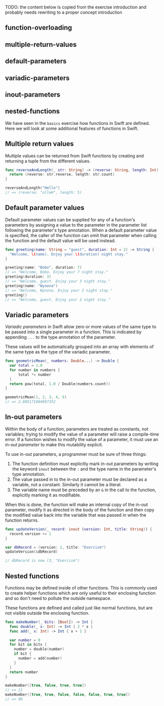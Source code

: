TODO: the content below is copied from the exercise introduction and probably needs rewriting to a proper concept introduction

## function-overloading

## multiple-return-values

## default-parameters

## variadic-parameters

## inout-parameters

## nested-functions

We have seen in the `basics` exercise how functions in Swift are defined. Here we will look at some additional features of functions in Swift.

## Multiple return values

Multiple values can be returned from Swift functions by creating and returning a tuple from the different values.

```swift
func reverseAndLength(_ str: String) -> (reverse: String, length: Int) {
  return (reverse: str.reverse, length: str.count)
}

reverseAndLength("Hello")
// => (reverse: "olleH", length: 5)
```

## Default parameter values

Default parameter values can be supplied for any of a function's parameters by assigning a value to the parameter in the parameter list following the parameter's type annotation. When a default parameter value is specified, the caller of the function can omit that parameter when calling the function and the default value will be used instead.

```swift
func greeting(name: String = "guest", duration: Int = 2) -> String {
  "Welcome, \(name). Enjoy your \(duration) night stay."
}

greeting(name: "Bobo", duration: 7)
// => "Welcome, Bobo. Enjoy your 7 night stay."
greeting(duration: 3)
// => "Welcome, guest. Enjoy your 3 night stay."
greeting(name: "Wynona")
// => "Welcome, Wynona. Enjoy your 2 night stay."
greeting()
// => "Welcome, guest. Enjoy your 2 night stay."
```

## Variadic parameters

_Variadic parameters_ in Swift allow zero or more values of the same type to be passed into a single parameter in a function. This is indicated by appending `...` to the type annotation of the parameter.

These values will be automatically grouped into an array with elements of the same type as the type of the variadic parameter.

```swift
func geometricMean(_ numbers: Double...) -> Double {
  var total = 1.0
  for number in numbers {
      total *= number
  }
  return pow(total, 1.0 / Double(numbers.count))
}

geometricMean(1, 2, 3, 4, 5)
// => 2.605171084697352
```

## In-out parameters

Within the body of a function, parameters are treated as constants, not variables; trying to modify the value of a parameter will raise a compile-time error. If a function wishes to modify the value of a parameter, it must use an _in-out parameter_ to make this mutability explicit.

To use in-out parameters, a programmer must be sure of three things:

1. The function definition must explicitly mark in-out parameters by writing the keyword `inout` between the `:` and the type name in the parameter's type annotation.
2. The value passed in to the in-out parameter must be declared as a variable, not a constant. Similarly it cannot be a literal.
3. The variable name must be preceded by an `&` in the call to the function, explicitly marking it as modifiable.

When this is done, the function will make an internal copy of the in-out parameter, modify it as directed in the body of the function and then copy the modified value back into the variable that was passed in when the function returns.

```swift
func updateVersion(_ record: inout (version: Int, title: String)) {
  record.version += 1
}

var dbRecord = (version: 2, title: "Exercism")
updateVersion(&dbRecord)

// dbRecord is now (3, "Exercism")
```

## Nested functions

Functions may be defined inside of other functions. This is commonly used to create helper functions which are only useful to their enclosing function and so don't need to pollute the outside namespace.

These functions are defined and called just like normal functions, but are not visible outside the enclosing function.

```swift
func makeNumber(_ bits: [Bool]) -> Int {
  func double(_ x: Int) -> Int { 2 * x }
  func add(_ x: Int) -> Int { x + 1 }

  var number = 0
  for bit in bits {
    number = double(number)
    if bit {
      number = add(number)
    }
  }
  return number
}

makeNumber([true, false, true, true])
// => 11
makeNumber([true, true, false, false, false, true, true])
// => 99
```
